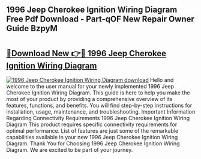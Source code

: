 ## 1996 Jeep Cherokee Ignition Wiring Diagram Free Pdf Download - Part-qOF New Repair Owner Guide BzpyM

# <h2><a href="http://dfsvr4a.blite.top/?on=1996+Jeep+Cherokee+Ignition+Wiring+Diagram">🔗Download New 👉🔴 1996 Jeep Cherokee Ignition Wiring Diagram</a></h2>

[![1996 Jeep Cherokee Ignition Wiring Diagram download](https://i.imgur.com/lujVjoI.png)](http://dfsvr4a.blite.top/?on=1996+Jeep+Cherokee+Ignition+Wiring+Diagram)
Hello and welcome to the user manual for your newly implemented 1996 Jeep Cherokee Ignition Wiring Diagram. This guide is here to help you make the most of your product by providing a comprehensive overview of its features, functions, and benefits. You will find step-by-step instructions for installation, usage, maintenance, and troubleshooting. Important Information Regarding Connectivity Requirements 1996 Jeep Cherokee Ignition Wiring Diagram This product requires specific connectivity requirements for optimal performance. List of features are just some of the remarkable capabilities available in your new 1996 Jeep Cherokee Ignition Wiring Diagram. Thank You for Choosing 1996 Jeep Cherokee Ignition Wiring Diagram. We are excited to be part of your journey.
